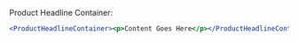 Product Headline Container:

```jsx
<ProductHeadlineContainer><p>Content Goes Here</p></ProductHeadlineContainer>
```
